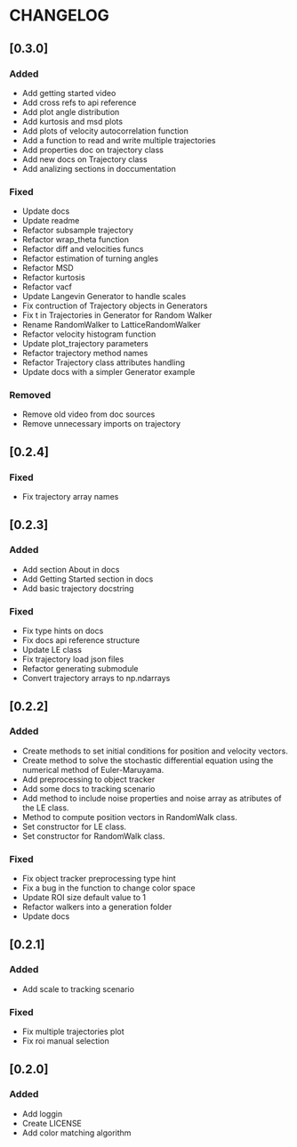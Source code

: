 # CHANGELOG

## [0.3.0]

### Added

* Add getting started video
* Add cross refs to api reference
* Add plot angle distribution
* Add kurtosis and msd plots
* Add plots of velocity autocorrelation function
* Add a function to read and write multiple trajectories
* Add properties doc on trajectory class
* Add new docs on Trajectory class
* Add analizing sections in doccumentation

### Fixed

* Update docs
* Update readme
* Refactor subsample trajectory
* Refactor wrap_theta function
* Refactor diff and velocities funcs
* Refactor estimation of turning angles
* Refactor MSD
* Refactor kurtosis
* Refactor vacf
* Update Langevin Generator to handle scales
* Fix contruction of Trajectory objects in Generators
* Fix t in Trajectories in Generator for Random Walker
* Rename RandomWalker to LatticeRandomWalker
* Refactor velocity histogram function
* Update plot_trajectory parameters
* Refactor trajectory method names
* Refactor Trajectory class attributes handling
* Update docs with a simpler Generator example

### Removed

* Remove old video from doc sources
* Remove unnecessary imports on trajectory

## [0.2.4]

### Fixed

* Fix trajectory array names

## [0.2.3]

### Added

* Add section About in docs
* Add Getting Started section in docs
* Add basic trajectory docstring

### Fixed

* Fix type hints on docs
* Fix docs api reference structure
* Update LE class
* Fix trajectory load json files
* Refactor generating submodule
* Convert trajectory arrays to np.ndarrays

## [0.2.2]

### Added

* Create methods to set initial conditions for position and velocity vectors.
* Create method to solve the stochastic differential equation using the numerical method of Euler-Maruyama.
* Add preprocessing to object tracker
* Add some docs to tracking scenario
* Add method to include noise properties and noise array as atributes of the LE class.
* Method to compute position vectors in RandomWalk class.
* Set constructor for LE class.
* Set constructor for RandomWalk class.

### Fixed

* Fix object tracker preprocessing type hint
* Fix a bug in the function to change color space
* Update ROI size default value to 1
* Refactor walkers into a generation folder
* Update docs

## [0.2.1]

### Added

* Add scale to tracking scenario

### Fixed

* Fix multiple trajectories plot
* Fix roi manual selection

## [0.2.0]

### Added

* Add loggin
* Create LICENSE
* Add color matching algorithm

